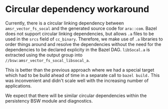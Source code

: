 # Circular dependency workaround

Currently, there is a circular linking dependency between `amsr_vector_fs_socal` and the generated source code for
`ara::com`. Bazel does not support circular linking dependencies, but allows `.a` files to be used in the `srcs`
field of `cc_binary`. Therefore, we make use of `.a` libraries to order things around and resolve the dependencies
without the need for the dependencies to be declared explicity in the Bazel DAG. `libSocal.a` is extracted using the
output group into `//bsw:amsr_vector_fs_socal_libsocal_a`.

This is better than the previous approach where we had a special target which had to be build ahead of time in a
separate call to `bazel build.` This was inconvenient and didn't scale well with the increasing number of applications.

We expect that there will be similar circular dependencies within the persistency BSW module and diagnostics.
